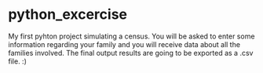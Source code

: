 # python_excercise
My first pyhton project simulating a census. You will be asked to enter some information regarding your family and you will receive data about all the families involved.
The final output results are going to be exported as a .csv file.
:)
